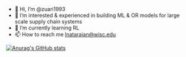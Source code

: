 - 👋 Hi, I’m @zuari1993
- 👀 I’m interested & experienced in building ML & OR models for large scale supply chain systems
- 🌱 I’m currently learning RL
- 📫 How to reach me lnatarajan@wisc.edu

[![Anurag's GitHub stats](https://github-readme-stats.vercel.app/api?username=zuari1993)](https://github.com/anuraghazra/github-readme-stats)

<!---
zuari1993/zuari1993 is a ✨ special ✨ repository because its `README.md` (this file) appears on your GitHub profile.
You can click the Preview link to take a look at your changes.
--->
